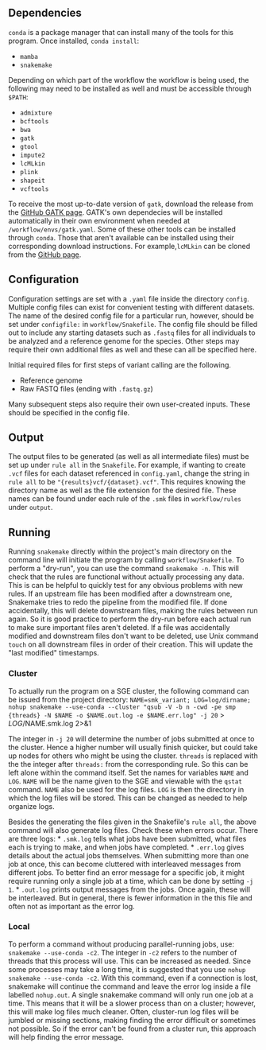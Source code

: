 ## Dependencies

`conda` is a package manager that can install many of the tools for this program.
Once installed, `conda install`:
* `mamba`
* `snakemake`

Depending on which part of the workflow the workflow is being used, the following may need to be installed as well and must be accessible through `$PATH`:
* `admixture`
* `bcftools`
* `bwa`
* `gatk`
* `gtool`
* `impute2`
* `lcMLkin`
* `plink`
* `shapeit`
* `vcftools`

To receive the most up-to-date version of `gatk`, download the release from the [GitHub GATK page](https://github.com/broadinstitute/gatk/releases). GATK's own dependecies will be installed automatically in their own environment when needed at `/workflow/envs/gatk.yaml`. Some of these other tools can be installed through `conda`. Those that aren't available can be installed using their corresponding download instructions. For example,`lcMLkin` can be cloned from the [GitHub page](https://github.com/COMBINE-lab/maximum-likelihood-relatedness-estimation). 


## Configuration

Configuration settings are set with a `.yaml` file inside the directory `config`. Multiple config files can exist for convenient testing with different datasets. The name of the desired config file for a particular run, however, should be set under `configfile:` in `workflow/Snakefile`. The config file should be filled out to include any starting datasets such as `.fastq` files for all individuals to be analyzed and a reference genome for the species. Other steps may require their own additional files as well and these can all be specified here. 

Initial required files for first steps of variant calling are the following.
* Reference genome
* Raw FASTQ files (ending with `.fastq.gz`)

Many subsequent steps also require their own user-created inputs. These should be specified in the config file.


## Output

The output files to be generated (as well as all intermediate files) must be set up under `rule all` in the `Snakefile`. For example, if wanting to create `.vcf` files for each dataset referenced in `config.yaml`, change the string in `rule all` to be `"{results}vcf/{dataset}.vcf"`. This requires knowing the directory name as well as the file extension for the desired file. These names can be found under each rule of the `.smk` files in `workflow/rules` under `output`.


## Running

Running `snakemake` directly within the project's main directory on the command line will initiate the program by calling `workflow/Snakefile`. To perform a "dry-run", you can use the command `snakemake -n`. This will check that the rules are functional without actually processing any data. This is can be helpful to quickly test for any obvious problems with new rules. If an upstream file has been modified after a downstream one, Snakemake tries to redo the pipeline from the modified file. If done accidentally, this will delete downstream files, making the rules between run again. So it is good practice to perform the dry-run before each actual run to make sure important files aren't deleted. If a file was accidentally modified and downstream files don't want to be deleted, use Unix command `touch` on all downstream files in order of their creation. This will update the "last modified" timestamps.


### Cluster

To actually run the program on a SGE cluster, the following command can be issued from the project directory:
`NAME=smk_variant; LOG=log/dirname; nohup snakemake --use-conda --cluster "qsub -V -b n -cwd -pe smp {threads} -N $NAME -o $NAME.out.log -e $NAME.err.log" -j 20` > $LOG/$NAME.smk.log 2>&1

The integer in `-j 20` will determine the number of jobs submitted at once to the cluster. Hence a higher number will usually finish quicker, but could take up nodes for others who might be using the cluster. `threads` is replaced with the the integer after `threads:` from the corresponding rule. So this can be left alone within the command itself. Set the names for variables `NAME` and `LOG`. `NAME` will be the name given to the SGE and viewable with the `qstat` command. `NAME` also be used for the log files. `LOG` is then the directory in which the log files will be stored. This can be changed as needed to help organize logs.

Besides the generating the files given in the Snakefile's `rule all`, the above command will also generate log files. Check these when errors occur. There are three logs:
    * `.smk.log` tells what jobs have been submitted, what files each is trying to make, and when jobs have completed.
    * `.err.log` gives details about the actual jobs themselves. When submitting more than one job at once, this can become cluttered with interleaved messages from different jobs. To better find an error message for a specific job, it might require running only a single job at a time, which can be done by setting `-j 1`.
    * `.out.log` prints output messages from the jobs. Once again, these will be interleaved. But in general, there is fewer information in the this file and often not as important as the error log.


### Local

To perform a command without producing parallel-running jobs, use: `snakemake --use-conda -c2`. The integer in `-c2` refers to the number of threads that this process will use. This can be increased as needed. Since some processes may take a long time, it is suggested that you use `nohup snakemake --use-conda -c2`. With this command, even if a connection is lost, snakemake will continue the command and leave the error log inside a file labelled `nohup.out`. A single snakemake command will only run one job at a time. This means that it will be a slower process than on a cluster; however, this will make log files much cleaner. Often, cluster-run log files will be jumbled or missing sections, making finding the error difficult or sometimes not possible. So if the error can't be found from a cluster run, this approach will help finding the error message.
